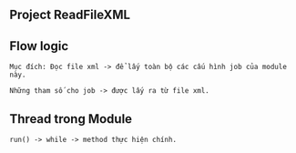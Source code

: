 ## Project ReadFileXML

## Flow logic
    Mục đích: Đọc file xml -> để lấy toàn bộ các cấu hình job của module này.
    
    Những tham số cho job -> được lấy ra từ file xml.

## Thread trong Module
    run() -> while -> method thực hiện chính.
